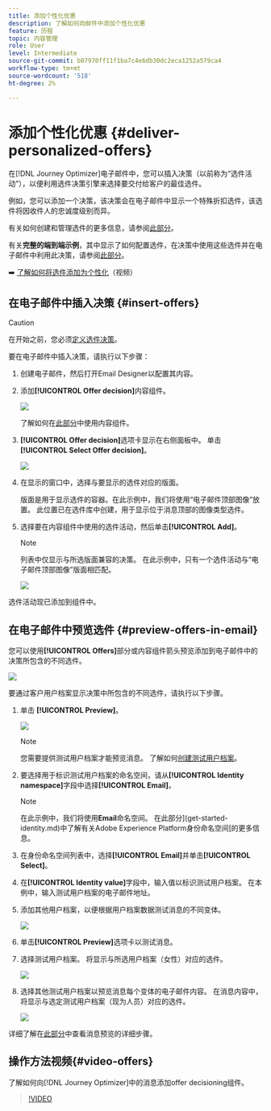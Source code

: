 ```yaml
---
title: 添加个性化优惠
description: 了解如何向邮件中添加个性化优惠
feature: 历程
topic: 内容管理
role: User
level: Intermediate
source-git-commit: b07970ff11f1ba7c4e6db30dc2eca1252a579ca4
workflow-type: tm+mt
source-wordcount: '518'
ht-degree: 2%

---
```


# 添加个性化优惠 {#deliver-personalized-offers}

在[!DNL Journey Optimizer]电子邮件中，您可以插入决策（以前称为“选件活动”），以便利用选件决策引擎来选择要交付给客户的最佳选件。

例如，您可以添加一个决策，该决策会在电子邮件中显示一个特殊折扣选件，该选件将因收件人的忠诚度级别而异。

有关如何创建和管理选件的更多信息，请参阅[此部分](offers/get-started/starting-offer-decisioning.md)。

有关&#x200B;**完整的端到端示例**，其中显示了如何配置选件，在决策中使用这些选件并在电子邮件中利用此决策，请参阅[此部分](offers/offers-e2e.md#insert-decision-in-email)。

➡️ [了解如何将选件添加为个性化](#video-offers)（视频）

## 在电子邮件中插入决策 {#insert-offers}

>[!CAUTION]
>
>在开始之前，您必须[定义选件决策](offers/offer-activities/create-offer-activities.md)。

要在电子邮件中插入决策，请执行以下步骤：

1. 创建电子邮件，然后打开Email Designer以配置其内容。

1. 添加&#x200B;**[!UICONTROL Offer decision]**&#x200B;内容组件。

   ![](assets/deliver-offer-component.png)

   了解如何在[此部分](content-components.md)中使用内容组件。

1. **[!UICONTROL Offer decision]**&#x200B;选项卡显示在右侧面板中。 单击 **[!UICONTROL Select Offer decision]**。

   ![](assets/deliver-offer-tab.png)

1. 在显示的窗口中，选择与要显示的选件对应的版面。

   [](offers/offer-library/creating-placements.md) 版面是用于显示选件的容器。在此示例中，我们将使用“电子邮件顶部图像”放置。 此位置已在选件库中创建，用于显示位于消息顶部的图像类型选件。

1. 选择要在内容组件中使用的选件活动，然后单击&#x200B;**[!UICONTROL Add]**。

   >[!NOTE]
   >
   >列表中仅显示与所选版面兼容的决策。 在此示例中，只有一个选件活动与“电子邮件顶部图像”版面相匹配。

   ![](assets/deliver-offer-placement.png)

选件活动现已添加到组件中。


## 在电子邮件中预览选件 {#preview-offers-in-email}

您可以使用&#x200B;**[!UICONTROL Offers]**&#x200B;部分或内容组件箭头预览添加到电子邮件中的决策所包含的不同选件。

![](assets/deliver-offer-preview.png)

要通过客户用户档案显示决策中所包含的不同选件，请执行以下步骤。

1. 单击 **[!UICONTROL Preview]**。

   ![](assets/deliver-offer-preview-button.png)

   >[!NOTE]
   >
   >您需要提供测试用户档案才能预览消息。 了解如何[创建测试用户档案](building-journeys/creating-test-profiles.md)。

1. 要选择用于标识测试用户档案的命名空间，请从&#x200B;**[!UICONTROL Identity namespace]**&#x200B;字段中选择&#x200B;**[!UICONTROL Email]**。

   >[!NOTE]
   >
   >在此示例中，我们将使用&#x200B;**Email**&#x200B;命名空间。 在此部分](get-started-identity.md)中了解有关Adobe Experience Platform身份命名空间[的更多信息。

1. 在身份命名空间列表中，选择&#x200B;**[!UICONTROL Email]**&#x200B;并单击&#x200B;**[!UICONTROL Select]**。

1. 在&#x200B;**[!UICONTROL Identity value]**&#x200B;字段中，输入值以标识测试用户档案。 在本例中，输入测试用户档案的电子邮件地址。

   <!--For example enter smith@adobe.com and click the **[!UICONTROL Add profile]** button.-->

1. 添加其他用户档案，以便根据用户档案数据测试消息的不同变体。

   ![](assets/deliver-offer-test-profiles.png)

1. 单击&#x200B;**[!UICONTROL Preview]**&#x200B;选项卡以测试消息。

1. 选择测试用户档案。 将显示与所选用户档案（女性）对应的选件。

   ![](assets/deliver-offer-test-profile-female-preview.png)

1. 选择其他测试用户档案以预览消息每个变体的电子邮件内容。 在消息内容中，将显示与选定测试用户档案（现为人员）对应的选件。

   ![](assets/deliver-offer-test-profile-male-preview.png)

详细了解在[此部分](#preview-your-messages)中查看消息预览的详细步骤。

## 操作方法视频{#video-offers}

了解如何向[!DNL Journey Optimizer]中的消息添加offer decisioning组件。

>[!VIDEO](https://video.tv.adobe.com/v/334088?quality=12)
